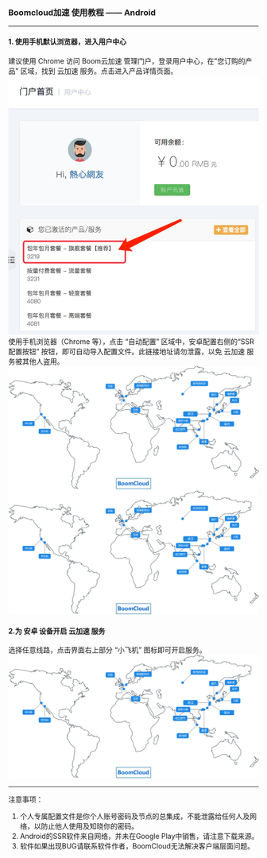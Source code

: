 ### Boomcloud加速 使用教程 —— Android
- - - - -
#### 1. 使用手机默认浏览器，进入用户中心
建议使用 Chrome 访问 Boom云加速 管理门户，登录用户中心，在"您订购的产品" 区域，找到 云加速 服务。点击进入产品详情页面。
![](/assets/howtouse/surge-use1.png)
使用手机浏览器（Chrome 等），点击 “自动配置” 区域中，安卓配置右侧的“SSR 配置按钮” 按钮，即可自动导入配置文件。此链接地址请勿泄露，以免 云加速 服务被其他人盗用。
![](/assets/map.svg)
![](/assets/map.svg)
#### 2.为 安卓 设备开启 云加速 服务
选择任意线路，点击界面右上部分 “小飞机” 图标即可开启服务。
![](/assets/map.svg)
- - - - --
注意事项：  
1. 个人专属配置文件是你个人账号密码及节点的总集成，不能泄露给任何人及网络，以防止他人使用及知晓你的密码。  
2. Android的SSR软件来自网络，并未在Google Play中销售，请注意下载来源。  
3. 软件如果出现BUG请联系软件作者，BoomCloud无法解决客户端层面问题。  